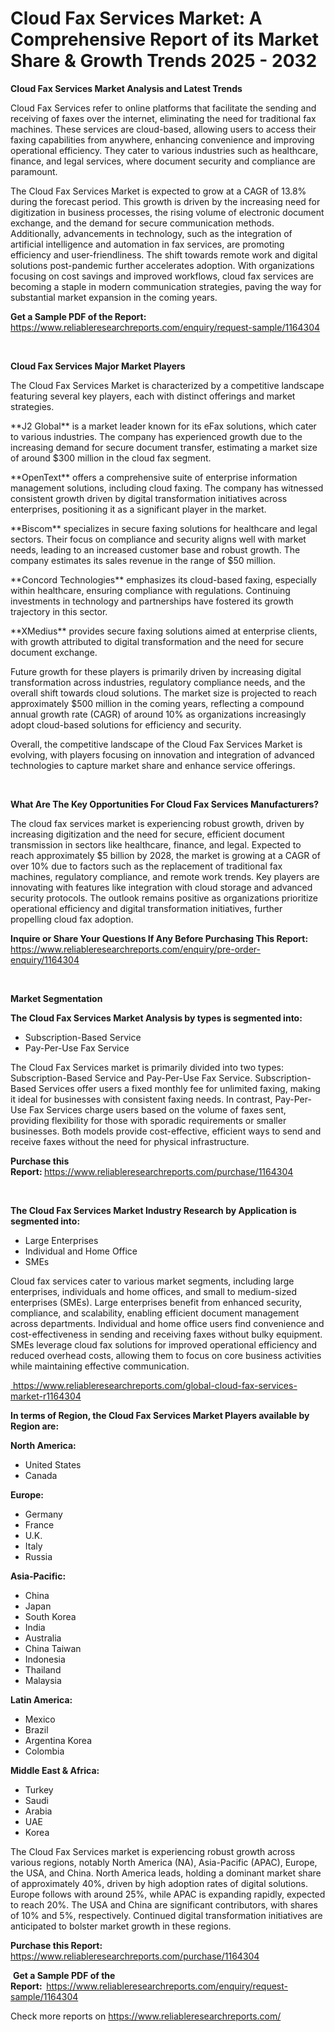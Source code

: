 <p><h1>Cloud Fax Services Market: A Comprehensive Report of its Market Share & Growth Trends 2025 - 2032</h1></p><p><strong>Cloud Fax Services Market Analysis and Latest Trends</strong></p>
<p><p>Cloud Fax Services refer to online platforms that facilitate the sending and receiving of faxes over the internet, eliminating the need for traditional fax machines. These services are cloud-based, allowing users to access their faxing capabilities from anywhere, enhancing convenience and improving operational efficiency. They cater to various industries such as healthcare, finance, and legal services, where document security and compliance are paramount.</p><p>The Cloud Fax Services Market is expected to grow at a CAGR of 13.8% during the forecast period. This growth is driven by the increasing need for digitization in business processes, the rising volume of electronic document exchange, and the demand for secure communication methods. Additionally, advancements in technology, such as the integration of artificial intelligence and automation in fax services, are promoting efficiency and user-friendliness. The shift towards remote work and digital solutions post-pandemic further accelerates adoption. With organizations focusing on cost savings and improved workflows, cloud fax services are becoming a staple in modern communication strategies, paving the way for substantial market expansion in the coming years.</p></p>
<p><strong>Get a Sample PDF of the Report:&nbsp;</strong> <a href="https://www.reliableresearchreports.com/enquiry/request-sample/1164304?utm_campaign=2756&utm_medium=2&utm_source=Github&utm_content=ia&utm_term=09032025&utm_id=cloud-fax-services">https://www.reliableresearchreports.com/enquiry/request-sample/1164304</a></p>
<p>&nbsp;</p>
<p><strong>Cloud Fax Services Major Market Players</strong></p>
<p><p>The Cloud Fax Services Market is characterized by a competitive landscape featuring several key players, each with distinct offerings and market strategies. </p><p>**J2 Global** is a market leader known for its eFax solutions, which cater to various industries. The company has experienced growth due to the increasing demand for secure document transfer, estimating a market size of around $300 million in the cloud fax segment. </p><p>**OpenText** offers a comprehensive suite of enterprise information management solutions, including cloud faxing. The company has witnessed consistent growth driven by digital transformation initiatives across enterprises, positioning it as a significant player in the market.</p><p>**Biscom** specializes in secure faxing solutions for healthcare and legal sectors. Their focus on compliance and security aligns well with market needs, leading to an increased customer base and robust growth. The company estimates its sales revenue in the range of $50 million.</p><p>**Concord Technologies** emphasizes its cloud-based faxing, especially within healthcare, ensuring compliance with regulations. Continuing investments in technology and partnerships have fostered its growth trajectory in this sector.</p><p>**XMedius** provides secure faxing solutions aimed at enterprise clients, with growth attributed to digital transformation and the need for secure document exchange.</p><p>Future growth for these players is primarily driven by increasing digital transformation across industries, regulatory compliance needs, and the overall shift towards cloud solutions. The market size is projected to reach approximately $500 million in the coming years, reflecting a compound annual growth rate (CAGR) of around 10% as organizations increasingly adopt cloud-based solutions for efficiency and security.</p><p>Overall, the competitive landscape of the Cloud Fax Services Market is evolving, with players focusing on innovation and integration of advanced technologies to capture market share and enhance service offerings.</p></p>
<p>&nbsp;</p>
<p><strong>What Are The Key Opportunities For Cloud Fax Services Manufacturers?</strong></p>
<p><p>The cloud fax services market is experiencing robust growth, driven by increasing digitization and the need for secure, efficient document transmission in sectors like healthcare, finance, and legal. Expected to reach approximately $5 billion by 2028, the market is growing at a CAGR of over 10% due to factors such as the replacement of traditional fax machines, regulatory compliance, and remote work trends. Key players are innovating with features like integration with cloud storage and advanced security protocols. The outlook remains positive as organizations prioritize operational efficiency and digital transformation initiatives, further propelling cloud fax adoption.</p></p>
<p><strong>Inquire or Share Your Questions If Any Before Purchasing This Report:</strong> <a href="https://www.reliableresearchreports.com/enquiry/pre-order-enquiry/1164304?utm_campaign=2756&utm_medium=2&utm_source=Github&utm_content=ia&utm_term=09032025&utm_id=cloud-fax-services">https://www.reliableresearchreports.com/enquiry/pre-order-enquiry/1164304</a></p>
<p>&nbsp;</p>
<p><strong>Market Segmentation</strong></p>
<p><strong>The Cloud Fax Services Market Analysis by types is segmented into:</strong></p>
<p><ul><li>Subscription-Based Service</li><li>Pay-Per-Use Fax Service</li></ul></p>
<p><p>The Cloud Fax Services market is primarily divided into two types: Subscription-Based Service and Pay-Per-Use Fax Service. Subscription-Based Services offer users a fixed monthly fee for unlimited faxing, making it ideal for businesses with consistent faxing needs. In contrast, Pay-Per-Use Fax Services charge users based on the volume of faxes sent, providing flexibility for those with sporadic requirements or smaller businesses. Both models provide cost-effective, efficient ways to send and receive faxes without the need for physical infrastructure.</p></p>
<p><strong>Purchase this Report:&nbsp;</strong><a href="https://www.reliableresearchreports.com/purchase/1164304?utm_campaign=2756&utm_medium=2&utm_source=Github&utm_content=ia&utm_term=09032025&utm_id=cloud-fax-services">https://www.reliableresearchreports.com/purchase/1164304</a></p>
<p>&nbsp;</p>
<p><strong>The Cloud Fax Services Market Industry Research by Application is segmented into:</strong></p>
<p><ul><li>Large Enterprises</li><li>Individual and Home Office</li><li>SMEs</li></ul></p>
<p><p>Cloud fax services cater to various market segments, including large enterprises, individuals and home offices, and small to medium-sized enterprises (SMEs). Large enterprises benefit from enhanced security, compliance, and scalability, enabling efficient document management across departments. Individual and home office users find convenience and cost-effectiveness in sending and receiving faxes without bulky equipment. SMEs leverage cloud fax solutions for improved operational efficiency and reduced overhead costs, allowing them to focus on core business activities while maintaining effective communication.</p></p>
<p><a href="https://www.reliableresearchreports.com/global-cloud-fax-services-market-r1164304?utm_campaign=2756&utm_medium=2&utm_source=Github&utm_content=ia&utm_term=09032025&utm_id=cloud-fax-services">&nbsp;https://www.reliableresearchreports.com/global-cloud-fax-services-market-r1164304</a></p>
<p><strong>In terms of Region, the Cloud Fax Services Market Players available by Region are:</strong></p>
<p>
    <p> <strong> North America: </strong>
        <ul>
            <li>United States</li>
            <li>Canada</li>
        </ul>
        </p> 
    <p> <strong> Europe: </strong>
        <ul>
            <li>Germany</li>
            <li>France</li>
            <li>U.K.</li>
            <li>Italy</li>
            <li>Russia</li>
        </ul>
        </p> 
    <p> <strong> Asia-Pacific: </strong>
        <ul>
            <li>China</li>
            <li>Japan</li>
            <li>South Korea</li>
            <li>India</li>
            <li>Australia</li>
            <li>China Taiwan</li>
            <li>Indonesia</li>
            <li>Thailand</li>
            <li>Malaysia</li>
        </ul>
        </p> 
    <p> <strong> Latin America: </strong>
        <ul>
            <li>Mexico</li>
            <li>Brazil</li>
            <li>Argentina Korea</li>
            <li>Colombia</li>
        </ul>
        </p> 
    <p> <strong> Middle East & Africa: </strong>
        <ul>
            <li>Turkey</li>
            <li>Saudi</li>
            <li>Arabia</li>
            <li>UAE</li>
            <li>Korea</li>
        </ul>
    </p>
    </p>
<p><p>The Cloud Fax Services market is experiencing robust growth across various regions, notably North America (NA), Asia-Pacific (APAC), Europe, the USA, and China. North America leads, holding a dominant market share of approximately 40%, driven by high adoption rates of digital solutions. Europe follows with around 25%, while APAC is expanding rapidly, expected to reach 20%. The USA and China are significant contributors, with shares of 10% and 5%, respectively. Continued digital transformation initiatives are anticipated to bolster market growth in these regions.</p></p>
<p><strong>Purchase this Report: </strong><a href="https://www.reliableresearchreports.com/purchase/1164304?utm_campaign=2756&utm_medium=2&utm_source=Github&utm_content=ia&utm_term=09032025&utm_id=cloud-fax-services">https://www.reliableresearchreports.com/purchase/1164304</a></p>
<p>&nbsp;<strong>Get a Sample PDF of the Report:&nbsp;&nbsp;</strong><a href="https://www.reliableresearchreports.com/enquiry/request-sample/1164304?utm_campaign=2756&utm_medium=2&utm_source=Github&utm_content=ia&utm_term=09032025&utm_id=cloud-fax-services">https://www.reliableresearchreports.com/enquiry/request-sample/1164304</a></p>
<p><strong></strong></p>
<p>Check more reports on <a href="https://www.reliableresearchreports.com/?utm_campaign=2756&utm_medium=2&utm_source=Github&utm_content=ia&utm_term=09032025&utm_id=cloud-fax-services">https://www.reliableresearchreports.com/</a></p>